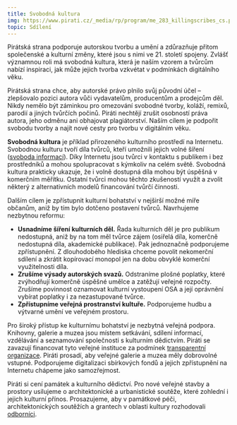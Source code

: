 ```yaml
---
title: Svobodná kultura
img: https://www.pirati.cz/_media/rp/program/me_283_killingscribes_cs.png
topic: Sdílení
---
```


Pirátská strana podporuje autorskou tvorbu a umění a zdůrazňuje přitom společenské a kulturní změny, které jsou s nimi ve 21. století spojeny. Zvlášť významnou roli má svobodná kultura, která je naším vzorem a tvůrcům nabízí inspiraci, jak může jejich tvorba vzkvétat v podmínkách digitálního věku.

Pirátská strana chce, aby autorské právo plnilo svůj původní účel – zlepšovalo pozici autora vůči vydavatelům, producentům a prodejcům děl. Nikdy nemělo být záminkou pro omezování svobodné tvorby, koláží, remixů, parodií a jiných tvůrčích počinů. Piráti nechtějí zrušit osobností práva autora, jeho odměnu ani obhajovat plagiátorství. Naším cílem je podpořit svobodu tvorby a najít nové cesty pro tvorbu v digitálním věku.

**Svobodná kultura** je příklad přirozeného kulturního prostředí na Internetu. Svobodnou kulturu tvoří díla tvůrců, kteří umožnili jejich volné šíření ([svoboda informací][svoboda-informaci]). Díky Internetu jsou tvůrci v kontaktu s publikem i bez prostředníků a mohou spolupracovat s kýmkoliv na celém světě. Svobodná kultura prakticky ukazuje, že i volně dostupná díla mohou být úspěšná v komerčním měřítku. Ostatní tvůrci mohou těchto zkušeností využít a zvolit některý z alternativních modelů financování tvůrčí činnosti.

Dalším cílem je zpřístupnit kulturní bohatství v nejširší možné míře občanům, aniž by tím bylo dotčeno postavení tvůrců. Navrhujeme nezbytnou reformu:

* **Usnadníme šíření kulturních děl.** Řada kulturních děl je pro publikum nedostupná, aniž by na tom měl tvůrce zájem (osiřelá díla, komerčně nedostupná díla, akademické publikace). Pak jednoznačně podporujeme zpřístupnění. Z dlouhodobého hlediska chceme povolit nekomerční sdílení a zkrátit kopírovací monopol jen na dobu obvyklé komerční využitelnosti díla.
* **Zrušíme výsady autorských svazů.** Odstraníme plošné poplatky, které zvýhodňují komerčně úspěšné umělce a zatěžují veřejné rozpočty. Zrušíme povinnost oznamovat kulturní vystoupení OSA a její oprávnění vybírat poplatky i za nezastupované tvůrce.
* **Zpřístupníme veřejná prostranství kultuře.** Podporujeme hudbu a výtvarné umění ve veřejném prostoru.

Pro široký přístup ke kulturnímu bohatství je nezbytná veřejná podpora. Knihovny, galerie a muzea jsou místem setkávání, sdílení informací, vzdělávání a seznamování společnosti s kulturním dědictvím. Piráti se zavazují financovat tyto veřejné instituce za podmínek [transparentní organizace][transparence]. Piráti prosadí, aby veřejné galerie a muzea měly dobrovolné vstupné. Podporujeme digitalizaci sbírkových fondů a jejich zpřístupnění na Internetu chápeme jako samozřejmost.

Piráti si cení památek a kulturního dědictví. Pro nové veřejné stavby a prostory usilujeme o architektonické a urbanistické soutěže, které zohlední i jejich kulturní přínos. Prosazujeme, aby v památkové péči, architektonických soutěžích a grantech v oblasti kultury rozhodovali [odborníci][sluzebni-zakon].

[svoboda-informaci]:(https://www.pirati.cz/program/svoboda-informaci)
[transparence]:(https://www.pirati.cz/program/transparence)
[sluzebni-zakon]:(https://www.pirati.cz/program/sluzebni-zakon)
